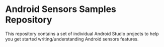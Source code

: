 Android Sensors Samples Repository
==================================

This repository contains a set of individual Android Studio projects to help you get
started writing/understanding Android sensors features.
